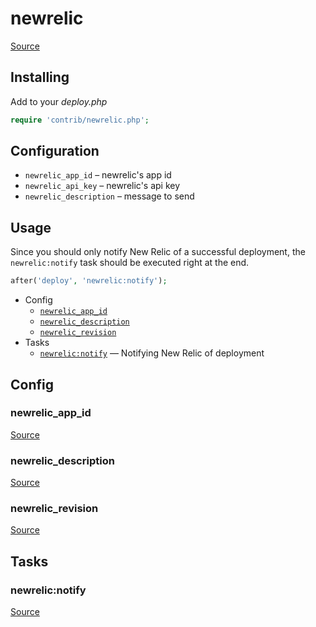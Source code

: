 <!-- DO NOT EDIT THIS FILE! -->
<!-- Instead edit contrib/newrelic.php -->
<!-- Then run bin/docgen -->

# newrelic

[Source](/contrib/newrelic.php)


## Installing

Add to your _deploy.php_

```php
require 'contrib/newrelic.php';
```

## Configuration

- `newrelic_app_id` – newrelic's app id
- `newrelic_api_key` – newrelic's api key
- `newrelic_description` – message to send

## Usage

Since you should only notify New Relic of a successful deployment, the `newrelic:notify` task should be executed right at the end.

```php
after('deploy', 'newrelic:notify');
```



* Config
  * [`newrelic_app_id`](#newrelic_app_id)
  * [`newrelic_description`](#newrelic_description)
  * [`newrelic_revision`](#newrelic_revision)
* Tasks
  * [`newrelic:notify`](#newrelicnotify) — Notifying New Relic of deployment

## Config
### newrelic_app_id
[Source](/contrib/newrelic.php#L30)



### newrelic_description
[Source](/contrib/newrelic.php#L34)



### newrelic_revision
[Source](/contrib/newrelic.php#L38)




## Tasks
### newrelic:notify
[Source](/contrib/newrelic.php#L43)




